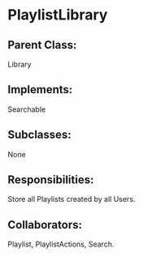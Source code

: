 # PlaylistLibrary

## Parent Class:
Library

## Implements:
Searchable

## Subclasses:
None

## Responsibilities:
Store all Playlists created by all Users.

## Collaborators:
Playlist, PlaylistActions, Search.